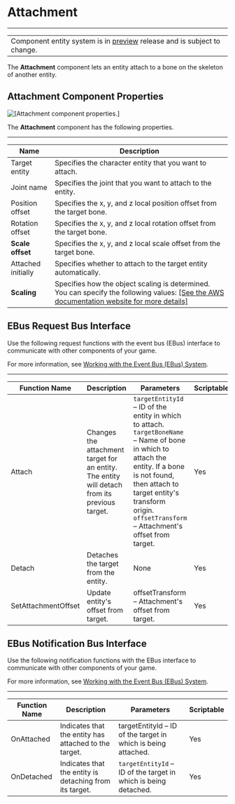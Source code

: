 # Attachment<a name="component-attachment"></a>


****  

|  | 
| --- |
| Component entity system is in [preview](https://docs.aws.amazon.com/lumberyard/latest/userguide/ly-glos-chap.html#preview) release and is subject to change\.  | 

The **Attachment** component lets an entity attach to a bone on the skeleton of another entity\.

## Attachment Component Properties<a name="component-attachment-properties"></a>

![\[Attachment component properties.\]](http://docs.aws.amazon.com/lumberyard/latest/userguide/images/attachment-component-properties.png)

The **Attachment** component has the following properties\.


****  

| Name | Description | 
| --- | --- | 
| Target entity |  Specifies the character entity that you want to attach\.  | 
| Joint name |  Specifies the joint that you want to attach to the entity\.  | 
| Position offset |  Specifies the x, y, and z local position offset from the target bone\.  | 
| Rotation offset |  Specifies the x, y, and z local rotation offset from the target bone\.  | 
|  **Scale offset**  |  Specifies the x, y, and z local scale offset from the target bone\.  | 
| Attached initially |  Specifies whether to attach to the target entity automatically\.  | 
|  **Scaling**  |  Specifies how the object scaling is determined\. You can specify the following values: [\[See the AWS documentation website for more details\]](http://docs.aws.amazon.com/lumberyard/latest/userguide/component-attachment.html)  | 

## EBus Request Bus Interface<a name="component-attachment-legacy-ebusrequest"></a>

Use the following request functions with the event bus \(EBus\) interface to communicate with other components of your game\.

For more information, see [Working with the Event Bus \(EBus\) System](ebus-intro.md)\.


****  

| Function Name | Description | Parameters | Scriptable | 
| --- | --- | --- | --- | 
| Attach |  Changes the attachment target for an entity\. The entity will detach from its previous target\.  |  `targetEntityId` – ID of the entity in which to attach\. `targetBoneName` – Name of bone in which to attach the entity\. If a bone is not found, then attach to target entity's transform origin\. `offsetTransform` – Attachment's offset from target\.  | Yes | 
| Detach |  Detaches the target from the entity\.  | None | Yes | 
| SetAttachmentOffset |  Update entity's offset from target\.  | offsetTransform – Attachment's offset from target\. | Yes | 

## EBus Notification Bus Interface<a name="component-attachment-legacy-ebusnotification"></a>

Use the following notification functions with the EBus interface to communicate with other components of your game\. 

For more information, see [Working with the Event Bus \(EBus\) System](ebus-intro.md)\.


****  

| Function Name | Description | Parameters | Scriptable | 
| --- | --- | --- | --- | 
| OnAttached |  Indicates that the entity has attached to the target\.  | targetEntityId – ID of the target in which is being attached\. | Yes | 
| OnDetached |  Indicates that the entity is detaching from its target\.  |  `targetEntityId` – ID of the target in which is being detached\.  | Yes | 